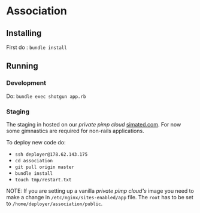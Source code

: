 # Association

## Installing

First do : `bundle install`

## Running

### Development

Do: `bundle exec shotgun app.rb`

### Staging

The staging in hosted on our *private pimp cloud* [simated.com](http://simated.com).
For now some gimnastics are required for non-rails applications.

To deploy new code do:

* `ssh deployer@178.62.143.175`
* `cd association`
* `git pull origin master`
* `bundle install`
* `touch tmp/restart.txt`

NOTE: If you are setting up a vanilla *private pimp cloud's* image you need to make a change in `/etc/nginx/sites-enabled/app` file.
The `root` has to be set to `/home/deployer/association/public`.
